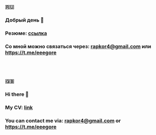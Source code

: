 ### :ru:
### Добрый день 👋

### Резюме: [ссылка](https://github.com/B4D-1D34/B4D-1D34/blob/main/Koverznev_frontend_junior_cv_RU.pdf)

### Со мной можно связаться через: rapkor4@gmail.com или https://t.me/eeegore

<br/>
<br/>

### :gb:
### Hi there 👋

### My CV: [link](https://github.com/B4D-1D34/B4D-1D34/blob/main/Koverznev_frontend_junior_cv_updated.pdf)

### You can contact me via: rapkor4@gmail.com or https://t.me/eeegore
<!--
**B4D-1D34/B4D-1D34** is a ✨ _special_ ✨ repository because its `README.md` (this file) appears on your GitHub profile.

Here are some ideas to get you started:

- 🔭 I’m currently working on ...
- 🌱 I’m currently learning ...
- 👯 I’m looking to collaborate on ...
- 🤔 I’m looking for help with ...
- 💬 Ask me about ...
- 📫 How to reach me: ...
- 😄 Pronouns: ...
- ⚡ Fun fact: ...
-->
